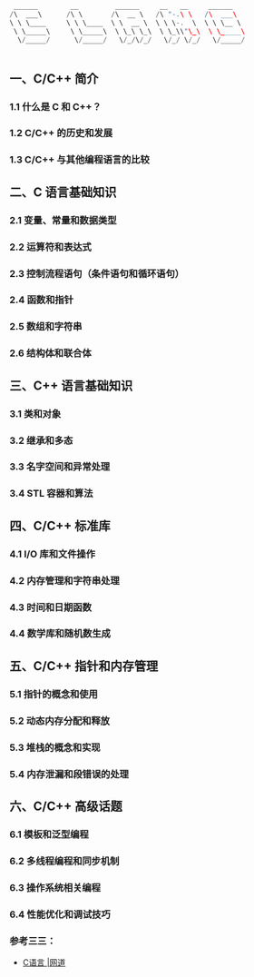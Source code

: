 ```c
 ______        __         ______     __   __     ______    
/\  ___\      /\ \       /\  __ \   /\ "-.\ \   /\  ___\   
\ \ \____     \ \ \____  \ \  __ \  \ \ \-.  \  \ \ \__ \  
 \ \_____\     \ \_____\  \ \_\ \_\  \ \_\\"\_\  \ \_____\ 
  \/_____/      \/_____/   \/_/\/_/   \/_/ \/_/   \/_____/ 
                                                           
```



## 一、C/C++ 简介

### 1.1 什么是 C 和 C++？

### 1.2 C/C++ 的历史和发展

### 1.3 C/C++ 与其他编程语言的比较

## 二、C 语言基础知识

### 2.1 变量、常量和数据类型

### 2.2 运算符和表达式

### 2.3 控制流程语句（条件语句和循环语句）

### 2.4 函数和指针

### 2.5 数组和字符串

### 2.6 结构体和联合体

## 三、C++ 语言基础知识

### 3.1 类和对象

### 3.2 继承和多态

### 3.3 名字空间和异常处理

### 3.4 STL 容器和算法

## 四、C/C++ 标准库

### 4.1 I/O 库和文件操作

### 4.2 内存管理和字符串处理

### 4.3 时间和日期函数

### 4.4 数学库和随机数生成

## 五、C/C++ 指针和内存管理

### 5.1 指针的概念和使用

### 5.2 动态内存分配和释放

### 5.3 堆栈的概念和实现

### 5.4 内存泄漏和段错误的处理

## 六、C/C++ 高级话题

### 6.1 模板和泛型编程

### 6.2 多线程编程和同步机制

### 6.3 操作系统相关编程

### 6.4 性能优化和调试技巧

### 参考三三：

- [C语言 |网道](https://wangdoc.com/clang/ )

